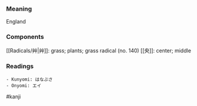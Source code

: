 ### Meaning

England

### Components

[[Radicals/艸|艸]]: grass; plants; grass radical (no. 140) [[央]]: center; middle

### Readings

```
- Kunyomi: はなぶさ
- Onyomi: エイ
```

#kanji